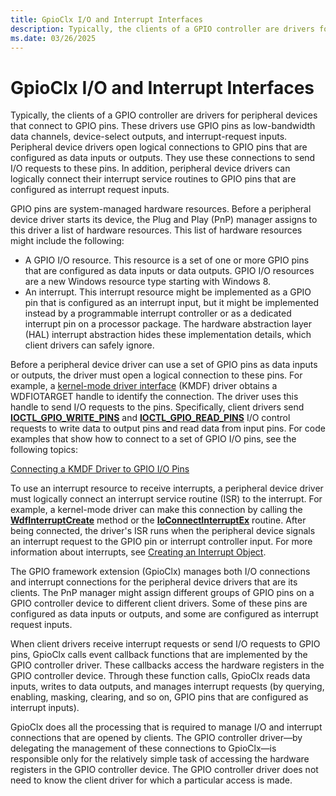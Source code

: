 ```yaml
---
title: GpioClx I/O and Interrupt Interfaces
description: Typically, the clients of a GPIO controller are drivers for peripheral devices that connect to GPIO pins.
ms.date: 03/26/2025
---
```


# GpioClx I/O and Interrupt Interfaces


Typically, the clients of a GPIO controller are drivers for peripheral devices that connect to GPIO pins. These drivers use GPIO pins as low-bandwidth data channels, device-select outputs, and interrupt-request inputs. Peripheral device drivers open logical connections to GPIO pins that are configured as data inputs or outputs. They use these connections to send I/O requests to these pins. In addition, peripheral device drivers can logically connect their interrupt service routines to GPIO pins that are configured as interrupt request inputs.

GPIO pins are system-managed hardware resources. Before a peripheral device driver starts its device, the Plug and Play (PnP) manager assigns to this driver a list of hardware resources. This list of hardware resources might include the following:

-   A GPIO I/O resource. This resource is a set of one or more GPIO pins that are configured as data inputs or data outputs. GPIO I/O resources are a new Windows resource type starting with Windows 8.
-   An interrupt. This interrupt resource might be implemented as a GPIO pin that is configured as an interrupt input, but it might be implemented instead by a programmable interrupt controller or as a dedicated interrupt pin on a processor package. The hardware abstraction layer (HAL) interrupt abstraction hides these implementation details, which client drivers can safely ignore.

Before a peripheral device driver can use a set of GPIO pins as data inputs or outputs, the driver must open a logical connection to these pins. For example, a [kernel-mode driver interface](../wdf/index.md) (KMDF) driver obtains a WDFIOTARGET handle to identify the connection. The driver uses this handle to send I/O requests to the pins. Specifically, client drivers send [**IOCTL\_GPIO\_WRITE\_PINS**](/windows-hardware/drivers/ddi/gpio/ni-gpio-ioctl_gpio_write_pins) and [**IOCTL\_GPIO\_READ\_PINS**](/windows-hardware/drivers/ddi/gpio/ni-gpio-ioctl_gpio_read_pins) I/O control requests to write data to output pins and read data from input pins. For code examples that show how to connect to a set of GPIO I/O pins, see the following topics:

[Connecting a KMDF Driver to GPIO I/O Pins](./connecting-a-kmdf-driver-to-gpio-i-o-pins.md)

To use an interrupt resource to receive interrupts, a peripheral device driver must logically connect an interrupt service routine (ISR) to the interrupt. For example, a kernel-mode driver can make this connection by calling the [**WdfInterruptCreate**](/windows-hardware/drivers/ddi/wdfinterrupt/nf-wdfinterrupt-wdfinterruptcreate) method or the [**IoConnectInterruptEx**](/windows-hardware/drivers/ddi/wdm/nf-wdm-ioconnectinterruptex) routine. After being connected, the driver's ISR runs when the peripheral device signals an interrupt request to the GPIO pin or interrupt controller input. For more information about interrupts, see [Creating an Interrupt Object](../wdf/creating-an-interrupt-object.md).

The GPIO framework extension (GpioClx) manages both I/O connections and interrupt connections for the peripheral device drivers that are its clients. The PnP manager might assign different groups of GPIO pins on a GPIO controller device to different client drivers. Some of these pins are configured as data inputs or outputs, and some are configured as interrupt request inputs.

When client drivers receive interrupt requests or send I/O requests to GPIO pins, GpioClx calls event callback functions that are implemented by the GPIO controller driver. These callbacks access the hardware registers in the GPIO controller device. Through these function calls, GpioClx reads data inputs, writes to data outputs, and manages interrupt requests (by querying, enabling, masking, clearing, and so on, GPIO pins that are configured as interrupt inputs).

GpioClx does all the processing that is required to manage I/O and interrupt connections that are opened by clients. The GPIO controller driver—by delegating the management of these connections to GpioClx—is responsible only for the relatively simple task of accessing the hardware registers in the GPIO controller device. The GPIO controller driver does not need to know the client driver for which a particular access is made.

 

